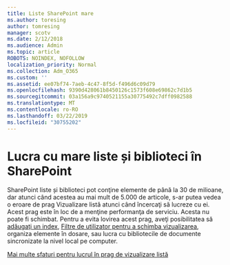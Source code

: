 ```yaml
---
title: Liste SharePoint mare
ms.author: toresing
author: tomresing
manager: scotv
ms.date: 2/12/2018
ms.audience: Admin
ms.topic: article
ROBOTS: NOINDEX, NOFOLLOW
localization_priority: Normal
ms.collection: Adm_O365
ms.custom: ''
ms.assetid: ee07bf74-7aeb-4c47-8f5d-f496d6c09d79
ms.openlocfilehash: 9390d428061b8450126c1573f608e69862c7d1b5
ms.sourcegitcommit: 03a156a9c9740521155a30775492c7dff0982588
ms.translationtype: MT
ms.contentlocale: ro-RO
ms.lasthandoff: 03/22/2019
ms.locfileid: "30755202"
---
```

# <a name="work-with-large-lists-and-libraries-in-sharepoint"></a>Lucra cu mare liste și biblioteci în SharePoint

SharePoint liste și biblioteci pot conţine elemente de până la 30 de milioane, dar atunci când acestea au mai mult de 5.000 de articole, s-ar putea vedea o eroare de prag Vizualizare listă atunci când încercaţi să lucreze cu ei. Acest prag este în loc de a menţine performanţa de serviciu. Acesta nu poate fi schimbat. Pentru a evita lovirea acest prag, aveţi posibilitatea să [adăugaţi un index](https://go.microsoft.com/fwlink/?linkid=867784), [Filtre de utilizator pentru a schimba vizualizarea](https://go.microsoft.com/fwlink/?linkid=867786), organiza elemente în dosare, sau lucra cu bibliotecile de documente sincronizate la nivel local pe computer. 
  
[Mai multe sfaturi pentru lucrul în prag de vizualizare listă](https://go.microsoft.com/fwlink/?linkid=867787)
  

